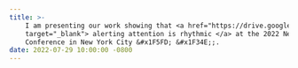 ```yaml
---
title: >-
    I am presenting our work showing that <a href="https://drive.google.com/file/d/1zW54FUMMP9gdGw1Kl7alpGn3U_miNCUt/view"    
    target="_blank"> alerting attention is rhythmic </a> at the 2022 Neuroergonomics and Neuromodulation 
    Conference in New York City &#x1F5FD; &#x1F34E;;.
date: 2022-07-29 10:00:00 -0800
---
```

